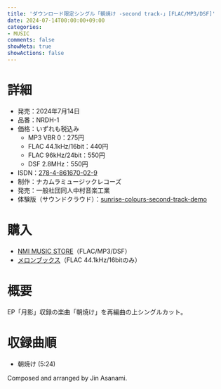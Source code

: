 ```yaml
---
title: 'ダウンロード限定シングル「朝焼け -second track-」[FLAC/MP3/DSF]'
date: 2024-07-14T00:00:00+09:00
categories:
- MUSIC
comments: false
showMeta: true
showActions: false
---
```


# 詳細
- 発売：2024年7月14日
- 品番：NRDH-1
- 価格：いずれも税込み
    - MP3 VBR 0：275円
    - FLAC 44.1kHz/16bit：440円
    - FLAC 96kHz/24bit：550円
    - DSF 2.8MHz：550円
- ISDN：[278-4-861670-02-9](https://isdn.jp/2784861670029)
- 制作：ナカムラミュージックレコーズ
- 発売：一般社団同人中村音楽工業
- 体験版（サウンドクラウド）：[sunrise-colours-second-track-demo](https://soundcloud.com/hayatehay/sunrise-colours-second-track-demo)

# 購入
- [NMI MUSIC STORE](https://nmimusic.booth.pm/items/5865685)（FLAC/MP3/DSF）
- [メロンブックス](https://www.melonbooks.co.jp/detail/detail.php?product_id=2674946)（FLAC 44.1kHz/16bitのみ）

# 概要
EP「月影」収録の楽曲「朝焼け」を再編曲の上シングルカット。

# 収録曲順
- 朝焼け (5:24)

Composed and arranged by Jin Asanami.
